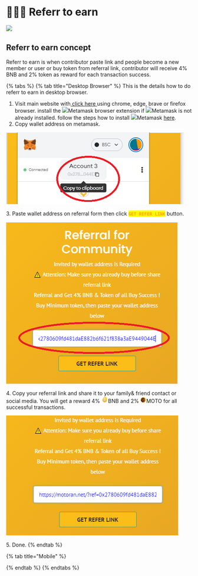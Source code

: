 # 🧑🤝🧑 Referr to earn

![](<../.gitbook/assets/Copy of Untitled (700 × 200 px).png>)

## Referr to earn concept

Referr to earn is when contributor paste link and people become a new member or user or buy token from referral link, contributor will receive 4% BNB and 2% token as reward for each transaction success.

{% tabs %}
{% tab title="Desktop Browser" %}
This is the details how to do referr to earn in desktop browser.

1. Visit main website with[ click here ](https://motoran.net/)using chrome, edge, brave or firefox browser. install the ![](<../.gitbook/assets/MetaMask\_Fox.svg (1).png>)Metamask browser extension if ![](<../.gitbook/assets/MetaMask\_Fox.svg (1).png>)Metamask is not already installed. follow the steps how to install ![](<../.gitbook/assets/MetaMask\_Fox.svg (1).png>)Metamask [here](https://metamask.zendesk.com/hc/en-us/articles/360015489531-Getting-started-with-MetaMask).
2. Copy wallet address on metamask.

![](../.gitbook/assets/copyaddr.png)

3\. Paste wallet address on referral form then click <mark style="color:orange;">**`GET REFER LINK`**</mark> button.

![](../.gitbook/assets/pasteaddr.png)

4\. Copy your referral link and share it to your family& friend contact or social media. You will get a reward 4% ![](<../.gitbook/assets/binance-bnb-coin-4722962-3917988 (3).png>)BNB and 2% ![](../.gitbook/assets/logo-moto-3d-right-16px.png)MOTO for all successful transactions.

![](<../.gitbook/assets/copyrefer (1).png>)

5\. Done.
{% endtab %}

{% tab title="Mobile" %}

{% endtab %}
{% endtabs %}
